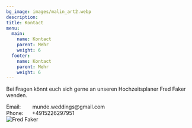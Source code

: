 ```yaml
---
bg_image: images/malin_art2.webp
description: 
title: Kontact
menu:
  main:
    name: Kontact
    parent: Mehr
    weight: 6
  footer:
    name: Kontact
    parent: Mehr
    weight: 6
---
```


<div class="container">
    <div class="row">
    <div class="col-md-6 col-sm-12">
      <div class="block">
        <p>Bei Fragen könnt euch sich gerne an unseren Hochzeitsplaner Fred Faker wenden.</p>
Email: &nbsp;&nbsp;&nbsp;&nbsp; &nbsp; munde.weddings@gmail.com </br>
Phone: &nbsp;&nbsp;&nbsp;&nbsp; +4915226297951 </br>
      </div>
     </div>
     <div class="col-md-5 col-sm-12">
      <div class="block">
        <img src="/images/fred_faker.jpg" class="img-responsive" alt="Fred Faker">
        <figcaption></figcaption>
      </div>
    </div>
  </div>
</div>
